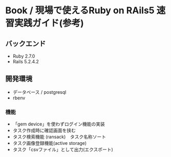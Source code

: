 # Book / 現場で使えるRuby on RAils5 速習実践ガイド(参考)

## バックエンド
- Ruby 2.7.0
- Rails 5.2.4.2

## 開発環境
- データベース / postgresql
- rbenv

### 機能
- 「gem device」を使わずログイン機能の実装
- タスク作成時に確認画面を挟む
- タスク検索機能 (ransack)　タスク名称ソート
- タスク画像登録機能(active storage)
- タスク「csvファイル」として出力(エクスポート)